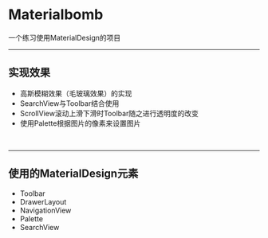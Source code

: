 # Materialbomb
一个练习使用MaterialDesign的项目

***
## 实现效果
* 高斯模糊效果（毛玻璃效果）的实现
* SearchView与Toolbar结合使用
* ScrollView滚动上滑下滑时Toolbar随之进行透明度的改变
* 使用Palette根据图片的像素来设置图片
<br>

**************
## 使用的MaterialDesign元素
* Toolbar
* DrawerLayout
* NavigationView
* Palette
* SearchView

<br>






